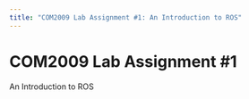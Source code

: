 ```yaml
---
title: "COM2009 Lab Assignment #1: An Introduction to ROS"
--- 
```


# COM2009 Lab Assignment #1

An Introduction to ROS